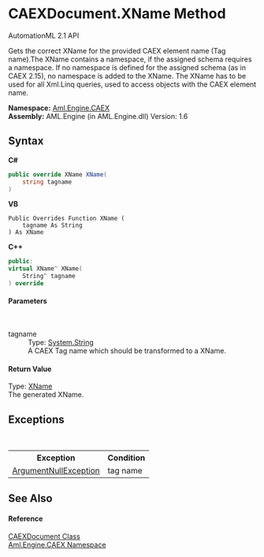 # CAEXDocument.XName Method 
AutomationML 2.1 API 

Gets the correct XName for the provided CAEX element name (Tag name).The XName contains a namespace, if the assigned schema requires a namespace. If no namespace is defined for the assigned schema (as in CAEX 2.15), no namespace is added to the XName. The XName has to be used for all Xml.Linq queries, used to access objects with the CAEX element name.

**Namespace:**&nbsp;<a href="N_Aml_Engine_CAEX">Aml.Engine.CAEX</a><br />**Assembly:**&nbsp;AML.Engine (in AML.Engine.dll) Version: 1.6

## Syntax

**C#**<br />
``` C#
public override XName XName(
	string tagname
)
```

**VB**<br />
``` VB
Public Overrides Function XName ( 
	tagname As String
) As XName
```

**C++**<br />
``` C++
public:
virtual XName^ XName(
	String^ tagname
) override
```


#### Parameters
&nbsp;<dl><dt>tagname</dt><dd>Type: <a href="https://docs.microsoft.com/dotnet/api/system.string" target="_parent" rel="noopener noreferrer">System.String</a><br />A CAEX Tag name which should be transformed to a XName.</dd></dl>

#### Return Value
Type: <a href="https://docs.microsoft.com/dotnet/api/system.xml.linq.xname" target="_parent" rel="noopener noreferrer">XName</a><br />The generated XName.

## Exceptions
&nbsp;<table><tr><th>Exception</th><th>Condition</th></tr><tr><td><a href="https://docs.microsoft.com/dotnet/api/system.argumentnullexception" target="_parent" rel="noopener noreferrer">ArgumentNullException</a></td><td>tag name</td></tr></table>

## See Also


#### Reference
<a href="T_Aml_Engine_CAEX_CAEXDocument">CAEXDocument Class</a><br /><a href="N_Aml_Engine_CAEX">Aml.Engine.CAEX Namespace</a><br />